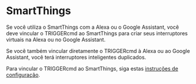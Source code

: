 # SmartThings

Se você utiliza o SmartThings com a Alexa ou o Google Assistant, você deve vincular o TRIGGERcmd ao SmartThings para criar seus interruptores virtuais na Alexa ou no Google Assistant.

Se você também vincular diretamente o TRIGGERcmd à Alexa ou ao Google Assistant, você terá interruptores inteligentes duplicados.

Para vincular o TRIGGERcmd ao SmartThings, siga estas [instruções de configuração](https://www.triggercmd.com/forum/topic/2494/new-smartthings-integration-2023).  
